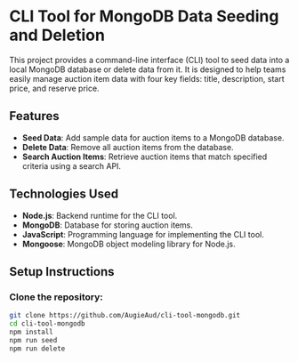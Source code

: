 # CLI Tool for MongoDB Data Seeding and Deletion

This project provides a command-line interface (CLI) tool to seed data into a local MongoDB database or delete data from it. It is designed to help teams easily manage auction item data with four key fields: title, description, start price, and reserve price.

## Features

- **Seed Data**: Add sample data for auction items to a MongoDB database.
- **Delete Data**: Remove all auction items from the database.
- **Search Auction Items**: Retrieve auction items that match specified criteria using a search API.

## Technologies Used

- **Node.js**: Backend runtime for the CLI tool.
- **MongoDB**: Database for storing auction items.
- **JavaScript**: Programming language for implementing the CLI tool.
- **Mongoose**: MongoDB object modeling library for Node.js.

## Setup Instructions

### Clone the repository:

```bash
git clone https://github.com/AugieAud/cli-tool-mongodb.git
cd cli-tool-mongodb
npm install
npm run seed
npm run delete

